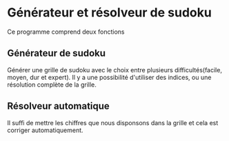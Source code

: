 # Générateur et résolveur de sudoku
Ce programme comprend deux fonctions
## Générateur de sudoku
Générer une grille de sudoku avec le choix entre plusieurs difficultés(facile, moyen, dur et expert).
Il y a une possibilité d'utiliser des indices, ou une résolution complète de la grille.
## Résolveur automatique
Il suffi de mettre les chiffres que nous disponsons dans la grille et cela est corriger automatiquement.